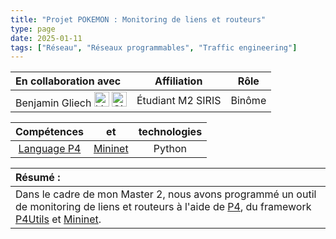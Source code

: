 ```yaml
---
title: "Projet POKEMON : Monitoring de liens et routeurs"
type: page
date: 2025-01-11
tags: ["Réseau", "Réseaux programmables", "Traffic engineering"]
---
```


|En collaboration avec | Affiliation | Rôle | 
| :------------------ | :----------: | :----------: |
| Benjamin Gliech <a href="https://www.linkedin.com/in/benjamin-gliech/"><img src="/images/linkedin.svg" alt="Linkedin" width="24px"></a> <a href="https://github.com/Pinguee"><img src="/images/github.svg" alt="GitHub" width="24px"></a>| Étudiant M2 SIRIS | Binôme |  
 
| Compétences |  et |  technologies |
| :------------------: | :----------: | :----------: |  
| [Language P4](https://p4.org/) | [Mininet](https://mininet.org/) | Python |  


| Résumé : |
| :------------------ |
| Dans le cadre de mon Master 2, nous avons programmé un outil de monitoring de liens et routeurs à l'aide de [P4](https://p4.org/), du framework [P4Utils](https://github.com/nsg-ethz/p4-utils) et [Mininet](https://mininet.org/).| 